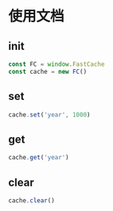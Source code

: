 # 使用文档

## init

```js
const FC = window.FastCache
const cache = new FC()
```

## set

```js
cache.set('year', 1000)
```

## get

```js
cache.get('year')
```

## clear

```js
cache.clear()
```